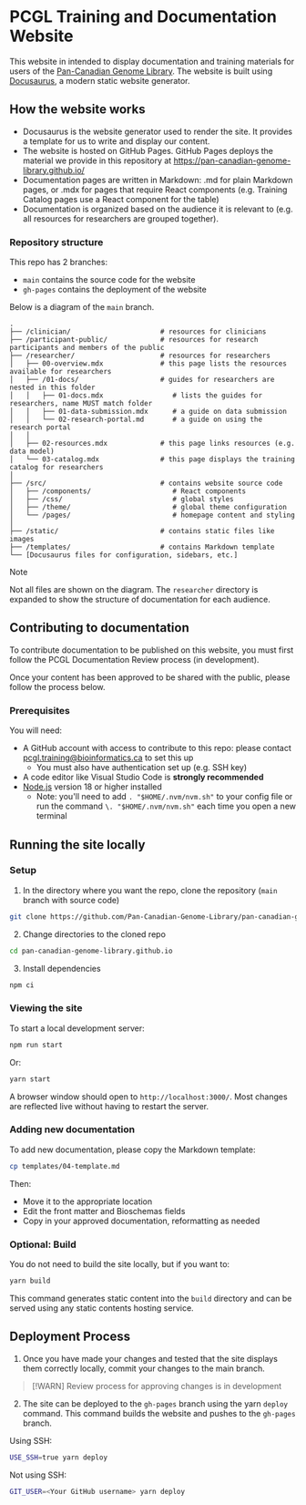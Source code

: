 # PCGL Training and Documentation Website

This website in intended to display documentation and training materials for users of the [Pan-Canadian Genome Library](https://genomelibrary.ca/). The website is built using [Docusaurus](https://docusaurus.io/), a modern static website generator.

## How the website works
- Docusaurus is the website generator used to render the site. It provides a template for us to write and display our content.
- The website is hosted on GitHub Pages. GitHub Pages deploys the material we provide in this repository at https://pan-canadian-genome-library.github.io/
- Documentation pages are written in Markdown: .md for plain Markdown pages, or .mdx for pages that require React components (e.g. Training Catalog pages use a React component for the table)
- Documentation is organized based on the audience it is relevant to (e.g. all resources for researchers are grouped together).

### Repository structure
This repo has 2 branches:
- `main` contains the source code for the website
- `gh-pages` contains the deployment of the website

Below is a diagram of the `main` branch. 
```
.
├── /clinician/                      # resources for clinicians
├── /participant-public/             # resources for research participants and members of the public
├── /researcher/                     # resources for researchers
│   ├── 00-overview.mdx              # this page lists the resources available for researchers
│   ├── /01-docs/                    # guides for researchers are nested in this folder
│   │   ├── 01-docs.mdx                 # lists the guides for researchers, name MUST match folder
│   │   ├── 01-data-submission.mdx      # a guide on data submission 
│   │   └── 02-research-portal.md       # a guide on using the research portal
│   │
│   ├── 02-resources.mdx             # this page links resources (e.g. data model)
│   └── 03-catalog.mdx               # this page displays the training catalog for researchers
│
├── /src/                            # contains website source code
│   ├── /components/                    # React components
│   ├── /css/                           # global styles
│   ├── /theme/                         # global theme configuration
│   └── /pages/                         # homepage content and styling
│
├── /static/                         # contains static files like images
├── /templates/                      # contains Markdown template
└── [Docusaurus files for configuration, sidebars, etc.]
```
> [!NOTE]
> Not all files are shown on the diagram. The `researcher` directory is expanded to show the structure of documentation for each audience.

## Contributing to documentation
To contribute documentation to be published on this website, you must first follow the PCGL Documentation Review process (in development).

Once your content has been approved to be shared with the public, please follow the process below.

### Prerequisites
You will need:
- A GitHub account with access to contribute to this repo: please contact pcgl.training@bioinformatics.ca to set this up
    - You must also have authentication set up (e.g. SSH key)
- A code editor like Visual Studio Code is **strongly recommended**
- [Node.js](https://nodejs.org/en/download/) version 18 or higher installed
    - Note: you'll need to add `. "$HOME/.nvm/nvm.sh"` to your config file or run the command `\. "$HOME/.nvm/nvm.sh"` each time you open a new terminal

## Running the site locally
### Setup

1. In the directory where you want the repo, clone the repository (`main` branch with source code)
```bash
git clone https://github.com/Pan-Canadian-Genome-Library/pan-canadian-genome-library.github.io.git
```

2. Change directories to the cloned repo
```bash
cd pan-canadian-genome-library.github.io
```

3. Install dependencies
```bash
npm ci
```

### Viewing the site
To start a local development server:
```bash
npm run start
```
Or:
```bash
yarn start
```
A browser window should open to `http://localhost:3000/`. Most changes are reflected live without having to restart the server.

### Adding new documentation
To add new documentation, please copy the Markdown template:
```bash
cp templates/04-template.md
```
Then:
- Move it to the appropriate location
- Edit the front matter and Bioschemas fields
- Copy in your approved documentation, reformatting as needed

### Optional: Build
You do not need to build the site locally, but if you want to:
```bash
yarn build
```
This command generates static content into the `build` directory and can be served using any static contents hosting service.

## Deployment Process
1. Once you have made your changes and tested that the site displays them correctly locally, commit your changes to the main branch.

>[!WARN]
> Review process for approving changes is in development

2. The site can be deployed to the `gh-pages` branch using the yarn `deploy` command. This command builds the website and pushes to the `gh-pages` branch.

Using SSH:
```bash
USE_SSH=true yarn deploy
```

Not using SSH:
```bash
GIT_USER=<Your GitHub username> yarn deploy
```

